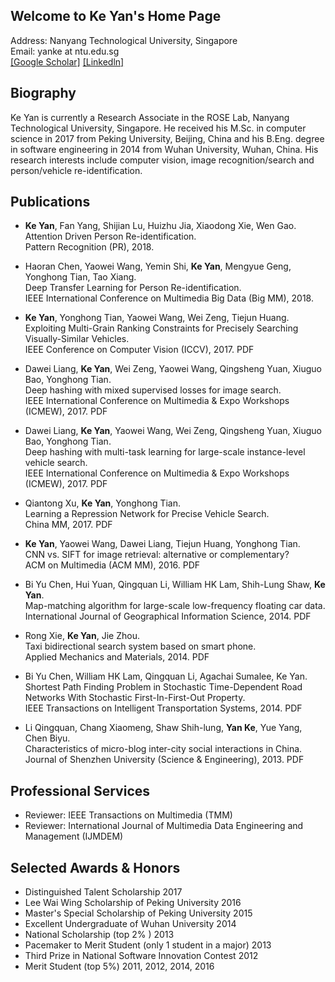 ## Welcome to Ke Yan's Home Page

Address: Nanyang Technological University, Singapore  
Email: yanke at ntu.edu.sg   
[[Google Scholar]](https://scholar.google.com.sg/citations?user=vWstgn0AAAAJ&hl=en)  [[Linkedln]](https://www.linkedin.com/in/hbyanke/)

## Biography

Ke Yan is currently a Research Associate in the ROSE Lab, Nanyang Technological University, Singapore. He received his M.Sc. in computer science in 2017 from Peking University, Beijing, China and his B.Eng. degree in software engineering in 2014 from Wuhan University, Wuhan, China. His research interests include computer vision, image recognition/search and person/vehicle re-identification.

## Publications

* **Ke Yan**, Fan Yang, Shijian Lu, Huizhu Jia, Xiaodong Xie, Wen Gao.  
Attention Driven Person Re-identification.  
Pattern Recognition (PR), 2018.

* Haoran Chen, Yaowei Wang, Yemin Shi, **Ke Yan**, Mengyue Geng, Yonghong Tian, Tao Xiang.  
Deep Transfer Learning for Person Re-identification.  
IEEE International Conference on Multimedia Big Data (Big MM), 2018.

* **Ke Yan**, Yonghong Tian, Yaowei Wang, Wei Zeng, Tiejun Huang.  
Exploiting Multi-Grain Ranking Constraints for Precisely Searching Visually-Similar Vehicles.  
IEEE Conference on Computer Vision (ICCV), 2017. PDF

* Dawei Liang, **Ke Yan**, Wei Zeng, Yaowei Wang, Qingsheng Yuan, Xiuguo Bao, Yonghong Tian.  
Deep hashing with mixed supervised losses for image search.  
IEEE International Conference on Multimedia & Expo Workshops (ICMEW), 2017. PDF

* Dawei Liang, **Ke Yan**, Yaowei Wang, Wei Zeng, Qingsheng Yuan, Xiuguo Bao, Yonghong Tian.  
Deep hashing with multi-task learning for large-scale instance-level vehicle search.  
IEEE International Conference on Multimedia & Expo Workshops (ICMEW), 2017. PDF

* Qiantong Xu, **Ke Yan**, Yonghong Tian.  
Learning a Repression Network for Precise Vehicle Search.  
China MM, 2017. PDF

* **Ke Yan**, Yaowei Wang, Dawei Liang, Tiejun Huang, Yonghong Tian.  
CNN vs. SIFT for image retrieval: alternative or complementary?   
ACM on Multimedia (ACM MM), 2016. PDF

* Bi Yu Chen, Hui Yuan, Qingquan Li, William HK Lam, Shih-Lung Shaw, **Ke Yan**.  
Map-matching algorithm for large-scale low-frequency floating car data.  
International Journal of Geographical Information Science, 2014. PDF

* Rong Xie, **Ke Yan**, Jie Zhou.  
Taxi bidirectional search system based on smart phone.  
Applied Mechanics and Materials, 2014. PDF

* Bi Yu Chen, William HK Lam, Qingquan Li, Agachai Sumalee, Ke Yan.  
Shortest Path Finding Problem in Stochastic Time-Dependent Road Networks With Stochastic First-In-First-Out Property.  
IEEE Transactions on Intelligent Transportation Systems, 2014. PDF

* Li Qingquan, Chang Xiaomeng, Shaw Shih-lung, **Yan Ke**, Yue Yang, Chen Biyu.  
Characteristics of micro-blog inter-city social interactions in China.  
Journal of Shenzhen University (Science & Engineering), 2013. PDF

## Professional Services

* Reviewer: IEEE Transactions on Multimedia (TMM)
* Reviewer: International Journal of Multimedia Data Engineering and Management (IJMDEM)

## Selected Awards & Honors

* Distinguished Talent Scholarship  2017
* Lee Wai Wing Scholarship of Peking University 2016
* Master's Special Scholarship of Peking University 2015
* Excellent Undergraduate of Wuhan University 2014
* National Scholarship (top 2% ) 2013
* Pacemaker to Merit Student (only 1 student in a major)  2013  
* Third Prize in National Software Innovation Contest  2012
* Merit Student (top 5%) 2011, 2012, 2014, 2016            
